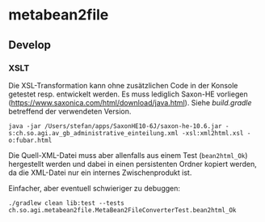 # metabean2file

## Develop

### XSLT

Die XSL-Transformation kann ohne zusätzlichen Code in der Konsole getestet resp. entwickelt werden. Es muss lediglich Saxon-HE vorliegen (https://www.saxonica.com/html/download/java.html). Siehe _build.gradle_ betreffend der verwendeten Version.

```
java -jar /Users/stefan/apps/SaxonHE10-6J/saxon-he-10.6.jar -s:ch.so.agi.av_gb_administrative_einteilung.xml -xsl:xml2html.xsl -o:fubar.html
```

Die Quell-XML-Datei muss aber allenfalls aus einem Test (`bean2html_Ok`) hergestellt werden und dabei in einen persistenten Ordner kopiert werden, da die XML-Datei nur ein internes Zwischenprodukt ist. 

Einfacher, aber eventuell schwieriger zu debuggen:

```
./gradlew clean lib:test --tests ch.so.agi.metabean2file.MetaBean2FileConverterTest.bean2html_Ok
```